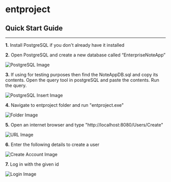 # entproject

## Quick Start Guide
___

**1.** Install PostgreSQL if you don't already have it installed

**2.** Open PostgreSQL and create a new database called “EnterpriseNoteApp”

![PostgreSQL Image](https://github.com/staceysike/entproject/blob/master/images/postgres.jpg "PostgreSQL Image")

**3.** If using for testing purposes then find the NoteAppDB.sql and copy its contents. Open the query tool in postgreSQL and paste the contents. Run the query.

![PostgreSQL Insert Image](https://github.com/staceysike/entproject/blob/master/images/Insert.jpg "PostgreSQL Insert Image")

**4.** Navigate to entproject folder and run "entproject.exe"

![Folder Image](https://github.com/staceysike/entproject/blob/master/images/openexe.jpg "Folder Image")

**5.** Open an internet browser and type "http://localhost:8080/Users/Create"

![URL Image](https://github.com/staceysike/entproject/blob/master/images/url.jpg "URL Image")

**6.** Enter the following details to create a user

![Create Account Image](https://github.com/staceysike/entproject/blob/master/images/createaccount.jpg "Create Account Image")

**7.** Log in with the given id

![Login Image](https://github.com/staceysike/entproject/blob/master/images/login.jpg "Login Image")
